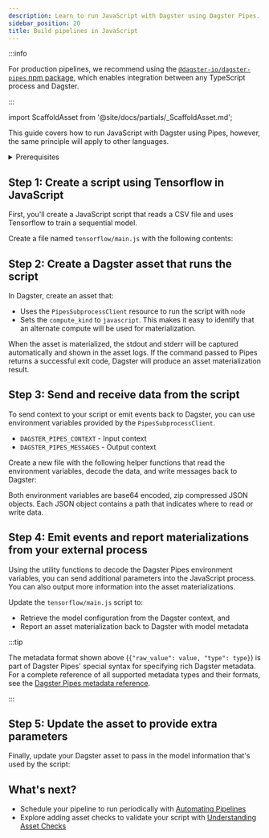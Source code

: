 ```yaml
---
description: Learn to run JavaScript with Dagster using Dagster Pipes.
sidebar_position: 20
title: Build pipelines in JavaScript
---
```


:::info

For production pipelines, we recommend using the [`@dagster-io/dagster-pipes` npm package](https://www.npmjs.com/package/@dagster-io/dagster-pipes), which enables integration between any TypeScript process and Dagster.

:::

import ScaffoldAsset from '@site/docs/partials/\_ScaffoldAsset.md';

<ScaffoldAsset />

This guide covers how to run JavaScript with Dagster using Pipes, however, the same principle will apply to other languages.

<details>
<summary>Prerequisites</summary>

To follow this guide, you'll need:

- Familiarity with [Assets](/guides/build/assets/)
- A basic understanding of JavaScript and Node.js

To run the examples, you'll need to install:

- [Node.js](https://nodejs.org/en/download/package-manager/)
- The following Python packages:

   ```bash
   uv pip install dagster dagster-webserver
   ```
- The following Node packages:
   ```bash
   npm install @tensorflow/tfjs
   ```
</details>

## Step 1: Create a script using Tensorflow in JavaScript

First, you'll create a JavaScript script that reads a CSV file and uses Tensorflow to train a sequential model.

Create a file named `tensorflow/main.js` with the following contents:

<CodeExample path="docs_snippets/docs_snippets/guides/non-python/pipes-contrived-javascript.js" language="javascript" title="src/<project_name>/defs/tensorflow/main.js" />

## Step 2: Create a Dagster asset that runs the script

In Dagster, create an asset that:

- Uses the `PipesSubprocessClient` resource to run the script with `node`
- Sets the `compute_kind` to `javascript`. This makes it easy to identify that an alternate compute will be used for materialization.

<CodeExample path="docs_snippets/docs_snippets/guides/non-python/pipes-asset.py" language="python" title="src/<project_name>/defs/assets.py" />

When the asset is materialized, the stdout and stderr will be captured automatically and shown in the asset logs. If the command passed to Pipes returns a successful exit code, Dagster will produce an asset materialization result.

## Step 3: Send and receive data from the script

To send context to your script or emit events back to Dagster, you can use environment variables provided by the `PipesSubprocessClient`.


- `DAGSTER_PIPES_CONTEXT` - Input context
- `DAGSTER_PIPES_MESSAGES` - Output context

Create a new file with the following helper functions that read the environment variables, decode the data, and write messages back to Dagster:

<CodeExample path="docs_snippets/docs_snippets/guides/non-python/pipes-javascript-utility.js" language="javascript" title="src/<project_name>/defs/tensorflow/main.js" />

Both environment variables are base64 encoded, zip compressed JSON objects. Each JSON object contains a path that indicates where to read or write data.

## Step 4: Emit events and report materializations from your external process

Using the utility functions to decode the Dagster Pipes environment variables, you can send additional parameters into the JavaScript process. You can also output more information into the asset materializations.

Update the `tensorflow/main.js` script to:

- Retrieve the model configuration from the Dagster context, and
- Report an asset materialization back to Dagster with model metadata

<CodeExample path="docs_snippets/docs_snippets/guides/non-python/pipes-full-featured-javascript.js" language="javascript" title="src/<project_name>/defs/tensorflow/main.js" />

:::tip

The metadata format shown above (`{"raw_value": value, "type": type}`) is part of Dagster Pipes' special syntax for specifying rich Dagster metadata. For a complete reference of all supported metadata types and their formats, see the [Dagster Pipes metadata reference](using-dagster-pipes/reference#passing-rich-metadata-to-dagster).

:::

## Step 5: Update the asset to provide extra parameters

Finally, update your Dagster asset to pass in the model information that's used by the script:

<CodeExample path="docs_snippets/docs_snippets/guides/non-python/pipes-asset-with-context.py" language="python" title="src/<project_name>/defs/assets.py" />

## What's next?

- Schedule your pipeline to run periodically with [Automating Pipelines](/guides/automate/index.md)
- Explore adding asset checks to validate your script with [Understanding Asset Checks](/guides/test/asset-checks)
